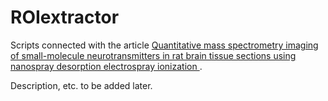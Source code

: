 # ROIextractor
Scripts connected with the article [Quantitative mass spectrometry imaging of small-molecule neurotransmitters in rat brain tissue sections using nanospray desorption electrospray ionization ](http://pubs.rsc.org/en/content/articlelanding/2016/an/c5an02620b#!divAbstract).

Description, etc. to be added later.